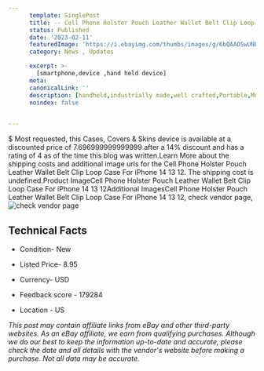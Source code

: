 ```yaml
---
      template: SinglePost
      title: -- Cell Phone Holster Pouch Leather Wallet Belt Clip Loop Case For iPhone 14 13 12
      status: Published
      date: '2023-02-11'
      featuredImage: 'https://i.ebayimg.com/thumbs/images/g/6bQAAOSwUNBgwfgb/s-l225.jpg'
      category: News , Updates

      excerpt: >-
        [smartphone,device ,hand held device]
      meta:
      canonicalLink: ''
      description: [handheld,industrially made,well crafted,Portable,Mobile,Compact,Convenient,Lightweight,Maneuverable,Man-portable,Miniature,Carriable,Hand-held,Light,Holdable,Transportable,Mobile device,Pocket-sized,On-the-go,Wireless,Cordless,Compact size,Convenient size, smartphone,device ,hand held device]
      noindex: false

        
---
```

$
    Most requested, this Cases, Covers & Skins device is available at a discounted price of 7.696999999999999 after a 14% discount and has a rating of 4 as of the time this blog was written.Learn More about the shipping costs and additional image urls for the Cell Phone Holster Pouch Leather Wallet Belt Clip Loop Case For iPhone 14 13 12. The shipping cost is undefined.Product ImageCell Phone Holster Pouch Leather Wallet Belt Clip Loop Case For iPhone 14 13 12Additional ImagesCell Phone Holster Pouch Leather Wallet Belt Clip Loop Case For iPhone 14 13 12, check vendor page, ![check vendor page](https://origin-galleryplus.ebayimg.com/ws/web/255012689112_2_0_1/225x225.jpg,https://origin-galleryplus.ebayimg.com/ws/web/255012689112_3_0_1/225x225.jpg,https://origin-galleryplus.ebayimg.com/ws/web/255012689112_4_0_1/225x225.jpg,https://origin-galleryplus.ebayimg.com/ws/web/255012689112_5_0_1/225x225.jpg,https://origin-galleryplus.ebayimg.com/ws/web/255012689112_6_0_1/225x225.jpg,https://origin-galleryplus.ebayimg.com/ws/web/255012689112_7_0_1/225x225.jpg,https://origin-galleryplus.ebayimg.com/ws/web/255012689112_8_0_1/225x225.jpg,https://origin-galleryplus.ebayimg.com/ws/web/255012689112_9_0_1/225x225.jpg,https://origin-galleryplus.ebayimg.com/ws/web/255012689112_10_0_1/225x225.jpg,https://origin-galleryplus.ebayimg.com/ws/web/255012689112_11_0_1/225x225.jpg)
    
    

 ## Technical Facts 



     
      

 - Condition- New 


      

 - Listed Price- 8.95 


      

 - Currency- USD 


      

 - Feedback score - 179284 


      

 - Location - US 


      
      

 *_This post may contain affiliate links from eBay and other third-party websites. As an eBay affiliate, we earn from qualifying purchases. Although we do our best to keep the information up-to-date and accurate, please check the date and all details with the vendor's website before making a purchase. Not all data may be accurate._*



    
    
    
    
    